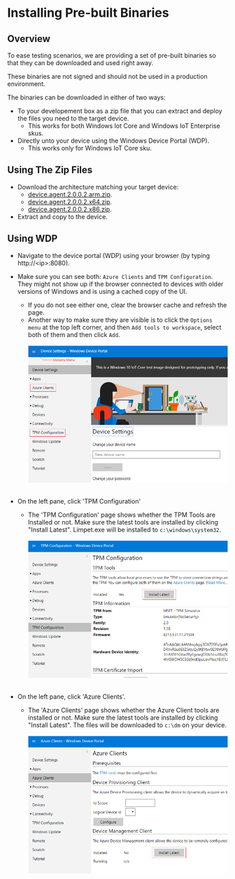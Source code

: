 # Installing Pre-built Binaries

## Overview

To ease testing scenarios, we are providing a set of pre-built binaries so that they can be downloaded and used right away.

These binaries are not signed and should not be used in a production environment.

The binaries can be downloaded in either of two ways:
- To your developement box as a zip file that you can extract and deploy the files you need to the target device.
    - This works for both Windows Iot Core and Windows IoT Enterprise skus.
- Directly unto your device using the Windows Device Portal (WDP).
    - This works only for Windows IoT Core sku.

## Using The Zip Files

- Download the architecture matching your target device:
    - [device.agent.2.0.0.2.arm.zip](../../downloads/device.agent.2.0.0.2.arm.zip).
    - [device.agent.2.0.0.2.x64.zip](../../downloads/device.agent.2.0.0.2.x64.zip).
    - [device.agent.2.0.0.2.x86.zip](../../downloads/device.agent.2.0.0.2.x86.zip).
- Extract and copy to the device.

## Using WDP

- Navigate to the device portal (WDP) using your browser (by typing http://&lt;ip&gt;:8080).
- Make sure you can see both: `Azure Clients` and `TPM Configuration`. They might not show up if the browser connected to devices with older versions of Windows and is using a cached copy of the UI.
    - If you do not see either one, clear the browser cache and refresh the page.
    - Another way to make sure they are visible is to click the `Options menu` at the top left corner, and then `Add tools to workspace`, select both of them and then click `Add`.
    <br/><br/><img src="wdp-menu.png" /><br/><br/>

- On the left pane, click 'TPM Configuration'
    - The 'TPM Configuration' page shows whether the TPM Tools are Installed or not. Make sure the latest tools are installed by clicking "Install Latest". Limpet.exe will be installed to `c:\windows\system32`.
      <br/><br/><img src="wdp-limpet-0.png"/><br/><br/>

- On the left pane, click 'Azure Clients'.
    - The 'Azure Clients' page shows whether the Azure Client tools are installed or not. Make sure the latest tools are installed by clicking "Install Latest". The files will be downloaded to `c:\dm` on your device.
      <br/><br/><img src="wdp-device-agent-0.png"/><br/><br/>
